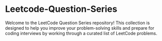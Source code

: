 # Leetcode-Question-Series
Welcome to the LeetCode Question Series repository! This collection is designed to help you improve your problem-solving skills and prepare for coding interviews by working through a curated list of LeetCode problems.

